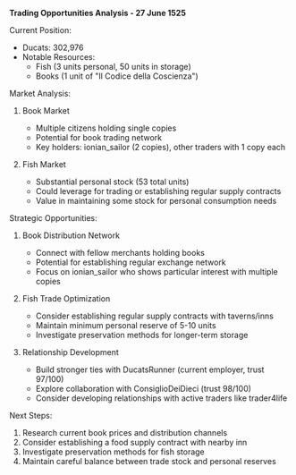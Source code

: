**Trading Opportunities Analysis - 27 June 1525**

Current Position:
- Ducats: 302,976
- Notable Resources: 
  - Fish (3 units personal, 50 units in storage)
  - Books (1 unit of "Il Codice della Coscienza")

Market Analysis:
1. Book Market
   - Multiple citizens holding single copies
   - Potential for book trading network
   - Key holders: ionian_sailor (2 copies), other traders with 1 copy each

2. Fish Market
   - Substantial personal stock (53 total units)
   - Could leverage for trading or establishing regular supply contracts
   - Value in maintaining some stock for personal consumption needs

Strategic Opportunities:
1. Book Distribution Network
   - Connect with fellow merchants holding books
   - Potential for establishing regular exchange network
   - Focus on ionian_sailor who shows particular interest with multiple copies

2. Fish Trade Optimization
   - Consider establishing regular supply contracts with taverns/inns
   - Maintain minimum personal reserve of 5-10 units
   - Investigate preservation methods for longer-term storage

3. Relationship Development
   - Build stronger ties with DucatsRunner (current employer, trust 97/100)
   - Explore collaboration with ConsiglioDeiDieci (trust 98/100)
   - Consider developing relationships with active traders like trader4life

Next Steps:
1. Research current book prices and distribution channels
2. Consider establishing a food supply contract with nearby inn
3. Investigate preservation methods for fish storage
4. Maintain careful balance between trade stock and personal reserves